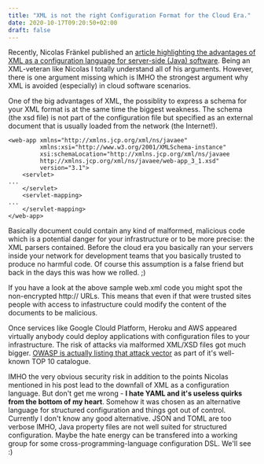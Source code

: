 ```yaml
---
title: "XML is not the right Configuration Format for the Cloud Era."
date: 2020-10-17T09:20:50+02:00
draft: false
---
```

Recently, Nicolas Fränkel published an [article highlighting the advantages of XML as a configuration language
for server-side (Java) software](https://blog.frankel.ch/defense-xml/). Being an XML-veteran like Nicolas I totally understand all of his arguments. However, there is one argument missing which is IMHO the strongest argument why XML is avoided (especially) in cloud software scenarios.

One of the big advantages of XML, the possiblity to express a schema for your XML format is at the same time the biggest weakness. The schema (the xsd file) is not part of the configuration file but specified as an external document that is usually loaded from the network (the Internet!). 

```
<web-app xmlns="http://xmlns.jcp.org/xml/ns/javaee"
         xmlns:xsi="http://www.w3.org/2001/XMLSchema-instance"
         xsi:schemaLocation="http://xmlns.jcp.org/xml/ns/javaee
         http://xmlns.jcp.org/xml/ns/javaee/web-app_3_1.xsd"
         version="3.1">
    <servlet>
...
    </servlet>
    <servlet-mapping>
...
    </servlet-mapping>
</web-app>
```

Basically document could contain any kind of malformed, malicious code which is a potential danger for your infrastructure or to be more precise: the XML parsers contained. Before the cloud era you basically ran your servers inside your network for development teams that you basically trusted to produce no harmful code. Of course this assumption is a false friend but back in the days this was how we rolled. ;)

If you have a look at the above sample web.xml code you might spot the non-encrypted http:// URLs. This means that even if that were trusted sites people with access to infastructure could modify the content of the documents to be malicious.

Once services like Google Clould Platform, Heroku and AWS appeared virtually anybody could deploy applications with configuration files to your infrastructure. The risk of attacks via malformed XML/XSD files got much bigger. [OWASP is actually listing that attack vector](https://owasp.org/www-project-top-ten/2017/A4_2017-XML_External_Entities_(XXE)) as part of it's well-known TOP 10 catalogue.

IMHO the very obvious security risk in addition to the points Nicolas mentioned in his post lead to the downfall of XML as a configuration language. But don't get me wrong - **I hate YAML and it's useless quirks from the bottom of my heart**. Somehow it was chosen as an alternative language for structured configuration and things got out of control. Currently I don't know any good alternative. JSON and TOML are too verbose IMHO, Java property files are not well suited for structured configuration. Maybe the hate energy can be transfered into a working group for some cross-programming-language configuration DSL. We'll see :)
